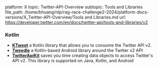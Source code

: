 platform: X
topic: Twitter-API-Overview
subtopic: Tools and Libraries
file_path: /home/bhuang/nlp/rag-race-challenge2-2024/platform-docs-versions/X_Twitter-API-Overview/Tools and Libraries.md
url: https://developer.twitter.com/en/docs/twitter-api/tools-and-libraries/v2

### Kotlin

* [**KTweet**](https://github.com/ChromasIV/KTweet) a Kotlin library that allows you to consume the Twitter API v2.
* [**Tweedle**](https://github.com/tyczj/Tweedle) a Kotlin-based Android library around the Twitter v2 API
* [**TwitterApiKit**](https://github.com/kojofosu/TwitterApiKit) saves you time creating data objects to access Twitter's API v2. This library is supported on Java, Kotlin, and Android